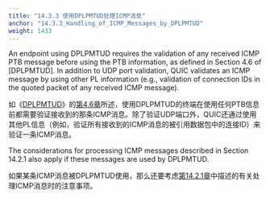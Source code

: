 ```yaml
---
title: "14.3.3 使用DPLPMTUD处理ICMP消息"
anchor: "14.3.3_Handling_of_ICMP_Messages_by_DPLPMTUD"
weight: 1433
---
```


An endpoint using DPLPMTUD requires the validation of any received ICMP PTB message before using the PTB information, as defined in Section 4.6 of [DPLPMTUD]. In addition to UDP port validation, QUIC validates an ICMP message by using other PL information (e.g., validation of connection IDs in the quoted packet of any received ICMP message).

如《[DPLPMTUD]()》的[第4.6章]()所述，使用DPLPMTUD的终端在使用任何PTB信息前都需要验证接收到的那条ICMP消息。除了验证UDP端口外，QUIC还通过使用其他PL信息（例如，验证所有接收到的ICMP消息的被引用数据包中的连接ID）来验证一条ICMP消息。

The considerations for processing ICMP messages described in Section 14.2.1 also apply if these messages are used by DPLPMTUD.

如果某条ICMP消息被DPLPMTUD使用，那么还要考虑[第14.2.1章]()中描述的有关处理ICMP消息时的注意事项。
